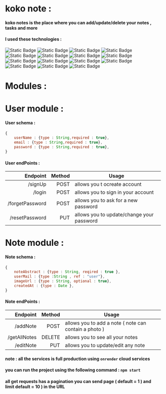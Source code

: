 # koko note : 

#### koko notes is the place where you can add/update/delete your notes , tasks and more  

#### I used these technologies :
![Static Badge](https://img.shields.io/badge/bcrypt-5.1.1-red)
![Static Badge](https://img.shields.io/badge/cloudinary-1.40.0-purple)
![Static Badge](https://img.shields.io/badge/cloudinary_multer-1.0.2-yellow)
![Static Badge](https://img.shields.io/badge/dotenv-16.3.1-yellow)
![Static Badge](https://img.shields.io/badge/cors-2.8.5-0f3)
![Static Badge](https://img.shields.io/badge/express-4.18.2-blue)
![Static Badge](https://img.shields.io/badge/joi-17.8.2-green)
![Static Badge](https://img.shields.io/badge/jsonwebtoken-9.0.1-white)
![Static Badge](https://img.shields.io/badge/mongoose-6.11.5-black)
![Static Badge](https://img.shields.io/badge/multer-1.4.5_lts.1-darkgreen)
![Static Badge](https://img.shields.io/badge/node-19.4.0-72W)
![Static Badge](https://img.shields.io/badge/nodemon-3.0.1-09c)
![Static Badge](https://img.shields.io/badge/node_cron-3.0.2-01F)
![Static Badge](https://img.shields.io/badge/node_cron-3.0.2-09F)
![Static Badge](https://img.shields.io/badge/nodemailer-6.9.4-pink)




# Modules : 

# User module :

#### User schema : 

```JavaScript
{
    userName : {type : String,required : true},
    email : {type : String,required : true},
    password : {type : String,required : true},
}

```

#### User endPoints : 

|Endpoint|Method|Usage
|-------:|-----:|-----
|/signUp|POST|allows you t ocreate account 
|/login|POST|allows you to sign in your account
|/forgetPassword|POST|allows you to ask for a new password
|/resetPassword|PUT|allows you to update/change your password


# Note module :

#### Note schema : 

```JavaScript
{
    noteAbstract : {type : String, reqired : true },
    userMail : {type :String , ref : "user"},
    imageUrl : {type : String, optional : true},
    createdAt : {type : Date },
}

```

#### Note endPoints : 

|Endpoint|Method|Usage
|-------:|-----:|-----
|/addNote|POST|allows you to add a note ( note can contain a photo )
|/getAllNotes|DELETE|allows you to see all your notes 
|/editNote|PUT|allows you to update/edit any note



#### note : all the services is full production using `onrender` cloud services

#### you can run the project using the following command : `npm start`


#### all get requests has a pagination you can send page ( default = 1 ) and limit default = 10 ) in the URL 

